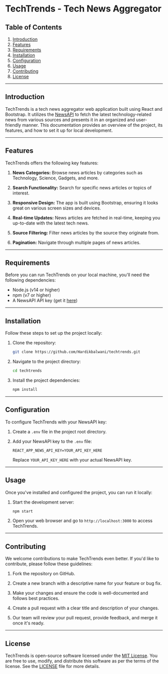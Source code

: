 # TechTrends - Tech News Aggregator

## Table of Contents

1. [Introduction](#introduction)
2. [Features](#features)
3. [Requirements](#requirements)
4. [Installation](#installation)
5. [Configuration](#configuration)
6. [Usage](#usage)
7. [Contributing](#contributing)
8. [License](#license)

---

## Introduction

TechTrends is a tech news aggregator web application built using React and Bootstrap. It utilizes the [NewsAPI](https://newsapi.org/) to fetch the latest technology-related news from various sources and presents it in an organized and user-friendly manner. This documentation provides an overview of the project, its features, and how to set it up for local development.

---

## Features

TechTrends offers the following key features:

1. **News Categories:** Browse news articles by categories such as Technology, Science, Gadgets, and more.

2. **Search Functionality:** Search for specific news articles or topics of interest.

3. **Responsive Design:** The app is built using Bootstrap, ensuring it looks great on various screen sizes and devices.

4. **Real-time Updates:** News articles are fetched in real-time, keeping you up-to-date with the latest tech news.

5. **Source Filtering:** Filter news articles by the source they originate from.

6. **Pagination:** Navigate through multiple pages of news articles.

---

## Requirements

Before you can run TechTrends on your local machine, you'll need the following dependencies:

- Node.js (v14 or higher)
- npm (v7 or higher)
- A NewsAPI API key (get it [here](https://newsapi.org/))

---

## Installation

Follow these steps to set up the project locally:

1. Clone the repository:

   ```bash
   git clone https://github.com/Hardikbalwani/techtrends.git
   ```

2. Navigate to the project directory:

   ```bash
   cd techtrends
   ```

3. Install the project dependencies:

   ```bash
   npm install
   ```

---

## Configuration

To configure TechTrends with your NewsAPI key:

1. Create a `.env` file in the project root directory.

2. Add your NewsAPI key to the `.env` file:

   ```
   REACT_APP_NEWS_API_KEY=YOUR_API_KEY_HERE
   ```

   Replace `YOUR_API_KEY_HERE` with your actual NewsAPI key.

---

## Usage

Once you've installed and configured the project, you can run it locally:

1. Start the development server:

   ```bash
   npm start
   ```

2. Open your web browser and go to `http://localhost:3000` to access TechTrends.

---

## Contributing

We welcome contributions to make TechTrends even better. If you'd like to contribute, please follow these guidelines:

1. Fork the repository on GitHub.

2. Create a new branch with a descriptive name for your feature or bug fix.

3. Make your changes and ensure the code is well-documented and follows best practices.

4. Create a pull request with a clear title and description of your changes.

5. Our team will review your pull request, provide feedback, and merge it once it's ready.

---

## License

TechTrends is open-source software licensed under the [MIT License](LICENSE). You are free to use, modify, and distribute this software as per the terms of the license. See the [LICENSE](LICENSE) file for more details.
